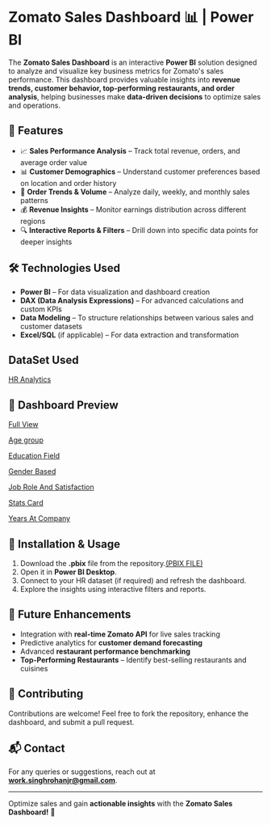 # Zomato Sales Dashboard 📊 | Power BI  

The **Zomato Sales Dashboard** is an interactive **Power BI** solution designed to analyze and visualize key business metrics for Zomato's sales performance. This dashboard provides valuable insights into **revenue trends, customer behavior, top-performing restaurants, and order analysis**, helping businesses make **data-driven decisions** to optimize sales and operations.  

## 🚀 Features  
- 📈 **Sales Performance Analysis** – Track total revenue, orders, and average order value  
- 📊 **Customer Demographics** – Understand customer preferences based on location and order history  
- 🛒 **Order Trends & Volume** – Analyze daily, weekly, and monthly sales patterns  
- 💰 **Revenue Insights** – Monitor earnings distribution across different regions  
- 🔍 **Interactive Reports & Filters** – Drill down into specific data points for deeper insights  

## 🛠 Technologies Used  
- **Power BI** – For data visualization and dashboard creation  
- **DAX (Data Analysis Expressions)** – For advanced calculations and custom KPIs  
- **Data Modeling** – To structure relationships between various sales and customer datasets  
- **Excel/SQL** (if applicable) – For data extraction and transformation  

## DataSet Used
<a href="https://github.com/singhrohanjr01/HR-Analytics-Dashboard/blob/feb6bf6767f6c409994fece7e01185fd77966bf5/HR_Analytics.csv">HR Analytics</a>
## 📸 Dashboard Preview  
<a href="https://github.com/singhrohanjr01/HR-Analytics-Dashboard/blob/feb6bf6767f6c409994fece7e01185fd77966bf5/Full%20View.png">Full View</a>

<a href="https://github.com/singhrohanjr01/HR-Analytics-Dashboard/blob/feb6bf6767f6c409994fece7e01185fd77966bf5/Age%20Group.png">Age group</a> 

<a href="https://github.com/singhrohanjr01/HR-Analytics-Dashboard/blob/feb6bf6767f6c409994fece7e01185fd77966bf5/Education%20Field.png">Education Field</a> 

<a href="https://github.com/singhrohanjr01/HR-Analytics-Dashboard/blob/feb6bf6767f6c409994fece7e01185fd77966bf5/Gender%20Based.png">Gender Based</a> 

<a href="https://github.com/singhrohanjr01/HR-Analytics-Dashboard/blob/feb6bf6767f6c409994fece7e01185fd77966bf5/Job%20Role%20And%20Satisfaction.png">Job Role And Satisfaction</a> 

<a href="https://github.com/singhrohanjr01/HR-Analytics-Dashboard/blob/feb6bf6767f6c409994fece7e01185fd77966bf5/Stats%20Card.png">Stats Card</a>  

<a href="https://github.com/singhrohanjr01/HR-Analytics-Dashboard/blob/feb6bf6767f6c409994fece7e01185fd77966bf5/Years%20At%20Company.png">Years At Company</a>  
## 📂 Installation & Usage  
1. Download the **.pbix** file from the repository.<a href="https://github.com/singhrohanjr01/HR-Analytics-Dashboard/blob/2144d429113d8202c76571d55f19860ced7d2a50/HR%20ANALYTICS%20DASHBOARD.pbix">(PBIX FILE)</a>  
2. Open it in **Power BI Desktop**.  
3. Connect to your HR dataset (if required) and refresh the dashboard.  
4. Explore the insights using interactive filters and reports.  


## 🚀 Future Enhancements  
- Integration with **real-time Zomato API** for live sales tracking  
- Predictive analytics for **customer demand forecasting**  
- Advanced **restaurant performance benchmarking**
- **Top-Performing Restaurants** – Identify best-selling restaurants and cuisines  

## 🤝 Contributing  
Contributions are welcome! Feel free to fork the repository, enhance the dashboard, and submit a pull request.  

## 📬 Contact  
For any queries or suggestions, reach out at **work.singhrohanjr@gmail.com**.  

---

Optimize sales and gain **actionable insights** with the **Zomato Sales Dashboard!** 🚀
